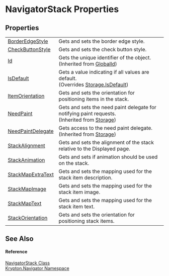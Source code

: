 # NavigatorStack Properties




## Properties
<table>
<tr>
<td><a href="7bee6e03-7e7e-7a6a-a933-1f7390a754b3.md">BorderEdgeStyle</a></td>
<td>Gets and sets the border edge style.</td></tr>
<tr>
<td><a href="3310568d-853b-5c05-c02c-8ecd5e94143c.md">CheckButtonStyle</a></td>
<td>Gets and sets the check button style.</td></tr>
<tr>
<td><a href="71a6846f-bfb6-fb58-b361-6b43ae0583a8.md">Id</a></td>
<td>Gets the unique identifier of the object.<br />(Inherited from <a href="9ef2ca3a-e03e-8927-105a-2f9a6fbdf849.md">GlobalId</a>)</td></tr>
<tr>
<td><a href="188c60d0-4907-2301-5246-21a204e8551f.md">IsDefault</a></td>
<td>Gets a value indicating if all values are default.<br />(Overrides <a href="bbc0e831-9474-3bce-65dc-0625d793d8c1.md">Storage.IsDefault</a>)</td></tr>
<tr>
<td><a href="ce278725-936f-afce-d550-2d5b3b0fe065.md">ItemOrientation</a></td>
<td>Gets and sets the orientation for positioning items in the stack.</td></tr>
<tr>
<td><a href="097a0f47-e60c-4bf7-802c-8391c6d8feff.md">NeedPaint</a></td>
<td>Gets and sets the need paint delegate for notifying paint requests.<br />(Inherited from <a href="8406cf55-79a3-e579-4094-be084e489431.md">Storage</a>)</td></tr>
<tr>
<td><a href="879ca7f2-32c5-8581-44f2-c7aee6491db2.md">NeedPaintDelegate</a></td>
<td>Gets access to the need paint delegate.<br />(Inherited from <a href="8406cf55-79a3-e579-4094-be084e489431.md">Storage</a>)</td></tr>
<tr>
<td><a href="d866f72e-cf94-b8e6-acbb-024fa01255f4.md">StackAlignment</a></td>
<td>Gets and sets the alignment of the stack relative to the Displayed page.</td></tr>
<tr>
<td><a href="81c609f9-09cf-9ea6-44be-afd5f2772736.md">StackAnimation</a></td>
<td>Gets and sets if animation should be used on the stack.</td></tr>
<tr>
<td><a href="8189663c-c28a-7370-688b-a54dd2d4e5d7.md">StackMapExtraText</a></td>
<td>Gets and sets the mapping used for the stack item description.</td></tr>
<tr>
<td><a href="d65a7eff-01cd-0ff7-7f86-21176b45a159.md">StackMapImage</a></td>
<td>Gets and sets the mapping used for the stack item image.</td></tr>
<tr>
<td><a href="a16ac0c7-7776-35f1-23a5-27da0125b6c4.md">StackMapText</a></td>
<td>Gets and sets the mapping used for the stack item text.</td></tr>
<tr>
<td><a href="9b01309a-9b67-1e71-10ae-28d9e6e587de.md">StackOrientation</a></td>
<td>Gets and sets the orientation for positioning stack items.</td></tr>
</table>

## See Also


#### Reference
<a href="523acbfb-eb37-c04e-a9f3-126cfb18f318.md">NavigatorStack Class</a>  
<a href="a21ac074-d119-3dc6-bd1c-d3a12c0128bc.md">Krypton.Navigator Namespace</a>  

